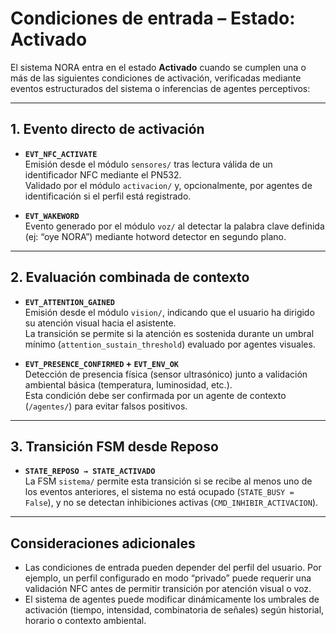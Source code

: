 # Condiciones de entrada – Estado: Activado

El sistema NORA entra en el estado **Activado** cuando se cumplen una o más de las siguientes condiciones de activación, verificadas mediante eventos estructurados del sistema o inferencias de agentes perceptivos:

---

## 1. Evento directo de activación

- **`EVT_NFC_ACTIVATE`**  
  Emisión desde el módulo `sensores/` tras lectura válida de un identificador NFC mediante el PN532.  
  Validado por el módulo `activacion/` y, opcionalmente, por agentes de identificación si el perfil está registrado.

- **`EVT_WAKEWORD`**  
  Evento generado por el módulo `voz/` al detectar la palabra clave definida (ej: “oye NORA”) mediante hotword detector en segundo plano.

---

## 2. Evaluación combinada de contexto

- **`EVT_ATTENTION_GAINED`**  
  Emisión desde el módulo `vision/`, indicando que el usuario ha dirigido su atención visual hacia el asistente.  
  La transición se permite si la atención es sostenida durante un umbral mínimo (`attention_sustain_threshold`) evaluado por agentes visuales.

- **`EVT_PRESENCE_CONFIRMED` + `EVT_ENV_OK`**  
  Detección de presencia física (sensor ultrasónico) junto a validación ambiental básica (temperatura, luminosidad, etc.).  
  Esta condición debe ser confirmada por un agente de contexto (`/agentes/`) para evitar falsos positivos.

---

## 3. Transición FSM desde Reposo

- **`STATE_REPOSO → STATE_ACTIVADO`**  
  La FSM `sistema/` permite esta transición si se recibe al menos uno de los eventos anteriores, el sistema no está ocupado (`STATE_BUSY = False`), y no se detectan inhibiciones activas (`CMD_INHIBIR_ACTIVACION`).

---

## Consideraciones adicionales

- Las condiciones de entrada pueden depender del perfil del usuario. Por ejemplo, un perfil configurado en modo “privado” puede requerir una validación NFC antes de permitir transición por atención visual o voz.
- El sistema de agentes puede modificar dinámicamente los umbrales de activación (tiempo, intensidad, combinatoria de señales) según historial, horario o contexto ambiental.
